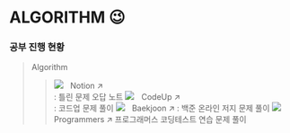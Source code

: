 # ALGORITHM 😉

### 공부 진행 현황
> Algorithm
> > <img src="https://img.shields.io/badge/NOTION-000000?style=flat-square&logo=notion&logoColor=white"/>ㅤNotion  ↗   
> > : 틀린 문제 오답 노트
> > <img src="https://img.shields.io/badge/CODEUP-blue?style=flat-square&logo=codio&logoColor=white"/>ㅤCodeUp  ↗   
> > : 코드업 문제 풀이
> > <img src="https://img.shields.io/badge/BAEKJOON-1F8ACB?style=flat-square&logo=CodersRank&logoColor=white"/>ㅤBaekjoon  ↗
> > : 백준 온라인 저지 문제 풀이
> > <img src="https://img.shields.io/badge/PROGRAMMERS-3A1AB6?style=flat-square&logo=Fauna&logoColor=white"/>ㅤProgrammers  ↗
> > 프로그래머스 코딩테스트 연습 문제 풀이
